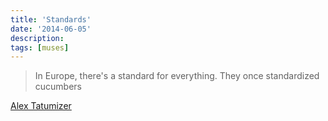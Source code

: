 ```yaml
---
title: 'Standards'
date: '2014-06-05'
description:
tags: [muses]
---
```


> In Europe, there's a standard for everything. They once standardized cucumbers

[Alex Tatumizer](https://groups.google.com/a/dartlang.org/d/msg/misc/QB28XzcwmVU/HYoOdLeMEsgJ)
